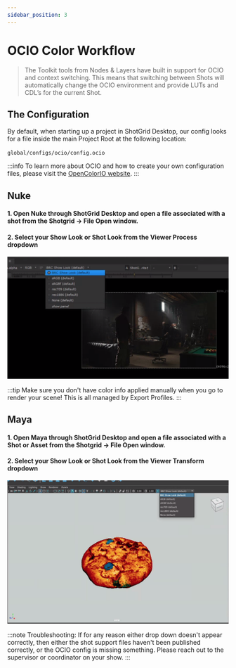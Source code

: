 ```yaml
---
sidebar_position: 3
---
```


# OCIO Color Workflow

> The Toolkit tools from Nodes & Layers have built in support for OCIO and context switching. This means that switching between Shots will automatically change the OCIO environment and provide LUTs and CDL’s for the current Shot.

## The Configuration
By default, when starting up a project in ShotGrid Desktop, our config looks for a file inside the main Project Root at the following location:

`global/configs/ocio/config.ocio`

:::info
To learn more about OCIO and how to create your own configuration files, please visit the [OpenColorIO website](https://opencolorio.org/).
:::

## Nuke

#### 1. Open Nuke through ShotGrid Desktop and open a file associated with a shot from the Shotgrid -> File Open window.

#### 2. Select your Show Look or Shot Look from the Viewer Process dropdown

![Nuke](./nuke2.png)

:::tip
Make sure you don't have color info applied manually when you go to render your scene! This is all managed by Export Profiles.
:::

## Maya

#### 1. Open Maya through ShotGrid Desktop and open a file associated with a Shot or Asset from the Shotgrid → File Open window.

#### 2. Select your Show Look or Shot Look from the Viewer Transform dropdown

![Maya](./maya2.png)

:::note
Troubleshooting: If for any reason either drop down doesn't appear correctly, then either the shot support files haven't been published correctly, or the OCIO config is missing something. Please reach out to the supervisor or coordinator on your show.
:::
